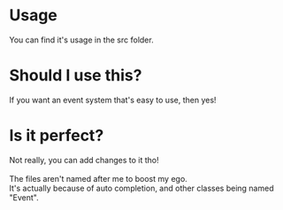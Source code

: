 # Usage
You can find it's usage in the src folder.

# Should I use this?
If you want an event system that's easy to use, then yes!

# Is it perfect?
Not really, you can add changes to it tho!
<br>
<br>
The files aren't named after me to boost my ego.
<br>
It's actually because of auto completion, and other classes being named "Event".

